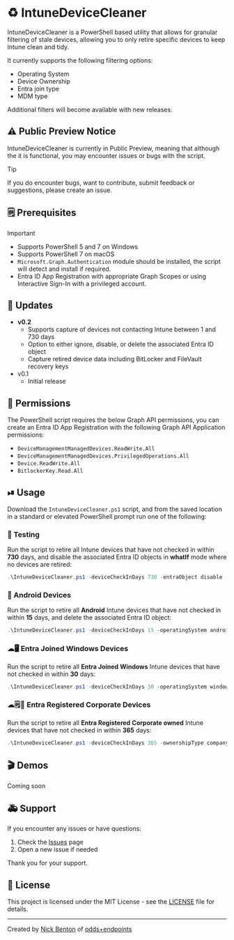 # ♻ IntuneDeviceCleaner

IntuneDeviceCleaner is a PowerShell based utility that allows for granular filtering of stale devices, allowing you to only retire specific devices to keep Intune clean and tidy.

It currently supports the following filtering options:

- Operating System
- Device Ownership
- Entra join type
- MDM type

Additional filters will become available with new releases.

## ⚠ Public Preview Notice

IntuneDeviceCleaner is currently in Public Preview, meaning that although the it is functional, you may encounter issues or bugs with the script.

> [!TIP]
> If you do encounter bugs, want to contribute, submit feedback or suggestions, please create an issue.

## 🗒 Prerequisites

> [!IMPORTANT]
>
> - Supports PowerShell 5 and 7 on Windows
> - Supports PowerShell 7 on macOS
> - `Microsoft.Graph.Authentication` module should be installed, the script will detect and install if required.
> - Entra ID App Registration with appropriate Graph Scopes or using Interactive Sign-In with a privileged account.

## 🔄 Updates

- **v0.2**
  - Supports capture of devices not contacting Intune between 1 and 730 days
  - Option to either ignore, disable, or delete the associated Entra ID object
  - Capture retired device data including BitLocker and FileVault recovery keys
- v0.1
  - Initial release

## 🔑 Permissions

The PowerShell script requires the below Graph API permissions, you can create an Entra ID App Registration with the following Graph API Application permissions:

- `DeviceManagementManagedDevices.ReadWrite.All`
- `DeviceManagementManagedDevices.PrivilegedOperations.All`
- `Device.ReadWrite.All`
- `BitlockerKey.Read.All`

## ⏯ Usage

Download the `IntuneDeviceCleaner.ps1` script, and from the saved location in a standard or elevated PowerShell prompt run one of the following:

### 🧪 Testing

Run the script to retire all Intune devices that have not checked in within **730** days, and disable the associated Entra ID objects in **whatIf** mode where no devices are retired:

```powershell
.\IntuneDeviceCleaner.ps1 -deviceCheckInDays 730 -entraObject disable -whatIf $true
```

### 📱 Android Devices

Run the script to retire all **Android** Intune devices that have not checked in within **15** days, and delete the associated Entra ID object:

```powershell
.\IntuneDeviceCleaner.ps1 -deviceCheckInDays 15 -operatingSystem android -entraObject delete
```

### ☁🖥 Entra Joined Windows Devices

Run the script to retire all **Entra Joined** **Windows** Intune devices that have not checked in within **30** days:

```powershell
.\IntuneDeviceCleaner.ps1 -deviceCheckInDays 30 -operatingSystem windows -joinType azureADJoined
```

### ☁🗒🏢 Entra Registered Corporate Devices

Run the script to retire all **Entra Registered** **Corporate owned** Intune devices that have not checked in within **365** days:

```powershell
.\IntuneDeviceCleaner.ps1 -deviceCheckInDays 365 -ownershipType company -joinType azureADRegistered
```

## 🎬 Demos

Coming soon

## 🚑 Support

If you encounter any issues or have questions:

1. Check the [Issues](https://github.com/ennnbeee/IntuneDeviceCleaner/issues) page
2. Open a new issue if needed

Thank you for your support.

## 📜 License

This project is licensed under the MIT License - see the [LICENSE](LICENSE) file for details.

---

Created by [Nick Benton](https://github.com/ennnbeee) of [odds+endpoints](https://www.oddsandendpoints.co.uk/)
